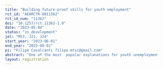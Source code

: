 ```yaml
---
title: "Building future-proof skills for youth employment"
rct_id: "AEARCTR-0011362"
rct_id_num: "11362"
doi: "10.1257/rct.11362-1.0"
date: "2023-05-04"
status: "in_development"
jel: "M53, J21, J24"
start_year: "2023-06-01"
end_year: "2025-08-01"
pi: "Filipe Cavalcanti filipe.mtsc@gmail.com"
abstract: "One of the most  popular explanations for youth unemployment is skill mismatch, especially in a labor market that continually evolves in response to technological changes. Providing young people with the right employability skills through training is thus seen as a major policy priority.  This project aims to investigate whether rapid coding courses (coding bootcamps) can equip disadvantaged young workers with the skills needed to succeed in the labor market. Specifically, we will conduct a randomized control trial (RCT) to evaluate the causal effects of a coding bootcamp among a sample of disadvantaged young beneficiaries in Brazil. To do so, we have partnered with an NGO that offers high-quality coding bootcamps worldwide. Through 2023 and 2024, we will randomly offer applicants a spot in their oversubscribed course in Brazil."
layout: registration
---
```


